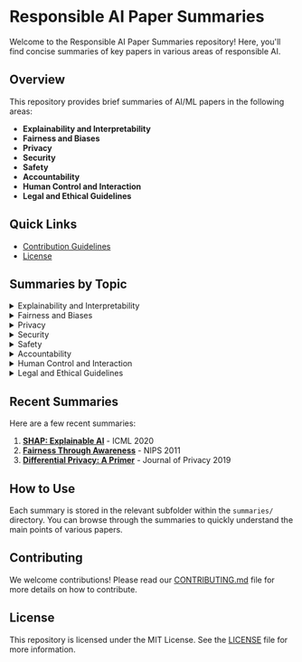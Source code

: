 # Responsible AI Paper Summaries

Welcome to the Responsible AI Paper Summaries repository! Here, you'll find concise summaries of key papers in various areas of responsible AI.

## Overview

This repository provides brief summaries of AI/ML papers in the following areas:
- **Explainability and Interpretability**
- **Fairness and Biases**
- **Privacy**
- **Security**
- **Safety**
- **Accountability**
- **Human Control and Interaction**
- **Legal and Ethical Guidelines**

## Quick Links

- [Contribution Guidelines](CONTRIBUTING.md)
- [License](LICENSE)

## Summaries by Topic

<details>
  <summary>Explainability and Interpretability</summary>
  
<p>
  
  - [A Nutritional Label for Rankings - SIGMOD 2018](./summaries/explainability/Nutritional_Label.md). Provides a web-based application called Ranking Facts that generates a "nutritional label" for rankings to enhance transparency, fairness, and stability.

</p>

</details>

<details>
  <summary>Fairness and Biases</summary>
  
  ### Fairness and Biases


  1. **[Fairness Through Awareness](summaries/fairness_bias/FairnessThroughAwareness.md)** - NIPS 2011
     - **Summary**: Discusses techniques to ensure fairness in machine learning models by making them aware of potential biases.

  <!-- Add more summaries here -->

</details>

<details>
  <summary>Privacy</summary>
  
  ### Privacy


  1. **[Differential Privacy: A Primer](summaries/privacy/DifferentialPrivacy.md)** - Journal of Privacy 2019
     - **Summary**: Introduces differential privacy and its applications in ensuring data privacy.

  <!-- Add more summaries here -->

</details>

<details>
  <summary>Security</summary>
  
  ### Security


  <!-- Add summaries here -->

</details>

<details>
  <summary>Safety</summary>
  
  ### Safety


  <!-- Add summaries here -->

</details>

<details>
  <summary>Accountability</summary>
  
  ### Accountability


  <!-- Add summaries here -->

</details>

<details>
  <summary>Human Control and Interaction</summary>
  
  ### Human Control and Interaction


  <!-- Add summaries here -->

</details>

<details>
  <summary>Legal and Ethical Guidelines</summary>
  
  ### Legal and Ethical Guidelines


  <!-- Add summaries here -->

</details>

## Recent Summaries

Here are a few recent summaries:

1. **[SHAP: Explainable AI](summaries/explainability/SHAP.md)** - ICML 2020
2. **[Fairness Through Awareness](summaries/fairness_bias/FairnessThroughAwareness.md)** - NIPS 2011
3. **[Differential Privacy: A Primer](summaries/privacy/DifferentialPrivacy.md)** - Journal of Privacy 2019

## How to Use

Each summary is stored in the relevant subfolder within the `summaries/` directory. You can browse through the summaries to quickly understand the main points of various papers.

## Contributing

We welcome contributions! Please read our [CONTRIBUTING.md](CONTRIBUTING.md) file for more details on how to contribute.

## License

This repository is licensed under the MIT License. See the [LICENSE](LICENSE) file for more information.
